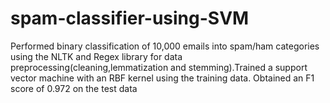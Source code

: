 # spam-classifier-using-SVM
Performed binary classification of 10,000 emails into spam/ham categories using the NLTK and Regex library for data preprocessing(cleaning,lemmatization and stemming).Trained a support vector machine with an RBF kernel using the training data. Obtained an F1 score of 0.972 on the test data
